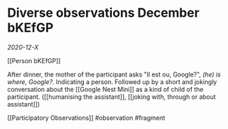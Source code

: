 # Diverse observations December bKEfGP
*2020-12-X*

[[Person bKEfGP]]

After dinner, the mother of the participant asks "Il est ou, Google?", *(he) is where, Google?*. Indicating a person. Followed up by a short and jokingly conversation about the [[Google Nest Mini]] as a kind of child of the participant. ([[humanising the assistant]], [[joking with, through or about assistant]])

[[Participatory Observations]] #observation #fragment